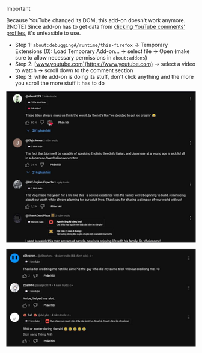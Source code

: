 >[!IMPORTANT]
> Because YouTube changed its DOM, this add-on doesn't work anymore.
>[!NOTE]
> Since add-on has to get data from [clicking YouTube comments' profiles](https://support.google.com/youtube/answer/9409333), it's unfeasible to use.

- Step 1: `about:debugging#/runtime/this-firefox` → Temporary Extensions (0): Load Temporary Add-on... → select file → Open (make sure to allow necessary permissions in `about:addons`)
- Step 2: [www.youtube.com](https://www.youtube.com) → select a video to watch → scroll down to the comment section
- Step 3: while add-on is doing its stuff, don't click anything and the more you scroll the more stuff it has to do

![Demonstration 2](demo/demonstration_2.jpg)


![Demonstration 1](demo/demonstration_1.jpg)

